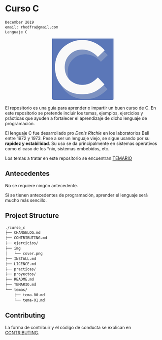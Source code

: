 # Curso C 

```shell
December 2019
email: rhodfra@gmail.com
Lenguaje C
```
<p align="center">
    <img src="img/cover.png" width=200 alt=cover>
</p>

El repositorio es una guía para aprender o impartir un buen curso de C. En este repositorio se pretende incluir los temas, ejemplos, ejercicios y prácticas que ayuden a fortalecer el aprendizaje de dicho lenguaje de programación.

El lenguaje C fue desarrollado pro *Denis Ritchie* en los laboratorios Bell entre 1972 y 1973. Pese a ser un lenguaje viejo, se sigue usando por su **rapidez y estabilidad**. Su uso se da principalmente en sistemas operativos como el caso de los *nix, sistemas embebidos, etc.

Los temas a tratar en este repositorio se encuentran [TEMARIO](TEMARIO.md)

## Antecedentes

No se requiere ningún antecedente. 

Si se tienen antecedentes de programación, aprender el lenguaje será mucho más sencillo.


## Project Structure

```markdown
./curso_c
├── CHANGELOG.md
├── CONTRIBUTING.md
├── ejercicios/
├── img
│   └── cover.png
├── INSTALL.md
├── LICENCE.md
├── practicas/
├── proyectos/
├── README.md
├── TEMARIO.md
└── temas/
    ├── tema-00.md
    └── tema-01.md
```

## Contributing 

La forma de contribuir y el código de conducta se explican en [CONTRIBUTING](CONTRIBUTING).
